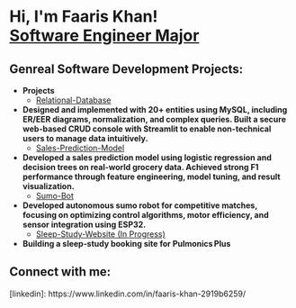 <h1>Hi, I'm Faaris Khan! <br/><a href="https://github.com/FaarisK">Software Engineer Major</a>

<h2>Genreal Software Development Projects:</h2>

- <b>Projects</b>
  - [Relational-Database](https://github.com/FaarisK/Relational-Database)
- <b>Designed and implemented with 20+ entities using MySQL, including ER/EER diagrams, normalization, and complex queries. Built a secure web-based CRUD console with Streamlit to enable non-technical users to manage data intuitively.</b>
  - [Sales-Prediction-Model](https://github.com/FaarisK/Sales-Prediction-Model)
- <b>Developed a sales prediction model using logistic regression and decision trees on real-world grocery data. Achieved strong F1 performance through feature engineering, model tuning, and result visualization.</b>
  - [Sumo-Bot](https://github.com/FaarisK/SumoBot)
- <b>Developed autonomous sumo robot for competitive matches, focusing on optimizing control algorithms, motor efficiency, and sensor integration using ESP32.</b>
  - [Sleep-Study-Website (In Progress)](https://github.com/FaarisK/Sleep-study-website-in-progress)
- <b>Building a sleep‑study booking site for Pulmonics Plus</b>





<h2> Connect with me:</h2>
[linkedin]: https://www.linkedin.com/in/faaris-khan-2919b6259/

